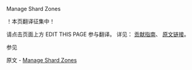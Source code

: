 Manage Shard Zones

 ！本页翻译征集中！

请点击页面上方 EDIT THIS PAGE 参与翻译。
详见：
[贡献指南]( https://github.com/whaleal/MongoDB-Manual-zh/blob/master/CONTRIBUTING.md )、
[原文链接](  https://docs.mongodb.com/manual/tutorial/manage-shard-zone/  )。

 参见

原文 - [Manage Shard Zones]( https://docs.mongodb.com/manual/tutorial/manage-shard-zone/ )

